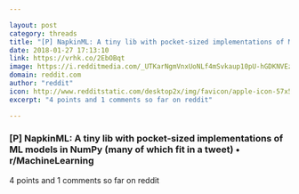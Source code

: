 ```yaml
---

layout: post
category: threads
title: "[P] NapkinML: A tiny lib with pocket-sized implementations of ML models in NumPy (many of which fit in a tweet)"
date: 2018-01-27 17:13:10
link: https://vrhk.co/2EbOBqt
image: https://i.redditmedia.com/_UTKarNgmVnxUoNLf4mSvkaup10pU-hGDKNVEz7fs44.jpg?w=320&s=b41a2d11927606ea86f735619cf7d229
domain: reddit.com
author: "reddit"
icon: http://www.redditstatic.com/desktop2x/img/favicon/apple-icon-57x57.png
excerpt: "4 points and 1 comments so far on reddit"

---
```


### [P] NapkinML: A tiny lib with pocket-sized implementations of ML models in NumPy (many of which fit in a tweet) • r/MachineLearning

4 points and 1 comments so far on reddit